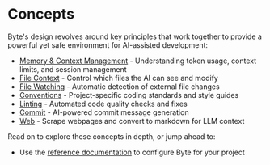 # Concepts

Byte's design revolves around key principles that work together to provide a powerful yet safe environment for AI-assisted development:

- [Memory & Context Management](memory.md) - Understanding token usage, context limits, and session management
- [File Context](file-context.md) - Control which files the AI can see and modify
- [File Watching](file-watching.md) - Automatic detection of external file changes
- [Conventions](conventions.md) - Project-specific coding standards and style guides
- [Linting](lint.md) - Automated code quality checks and fixes
- [Commit](commit.md) - AI-powered commit message generation
- [Web](web.md) - Scrape webpages and convert to markdown for LLM context

Read on to explore these concepts in depth, or jump ahead to:

- Use the [reference documentation](../reference/settings.md) to configure Byte for your project
